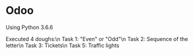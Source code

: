 # Odoo
Using Python 3.6.6

Executed 4 doughs:\n
	Task 1: "Even" or "Odd"\n
	Task 2: Sequence of the letter\n
	Task 3: Tickets\n
	Task 5: Traffic lights
